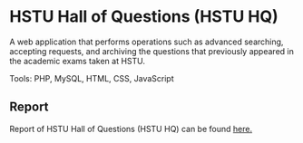 # HSTU Hall of Questions (HSTU HQ)
A web application that performs operations such as advanced searching, accepting requests, and archiving the questions that previously appeared in the academic exams taken at HSTU.


Tools: PHP, MySQL, HTML, CSS, JavaScript
## Report
Report of HSTU Hall of Questions (HSTU HQ) can be found [here.](https://github.com/Shabbir-71/HSTU_HQ/blob/main/Report/HSTU%20Hall%20of%20Questions%20Report.pdf)

